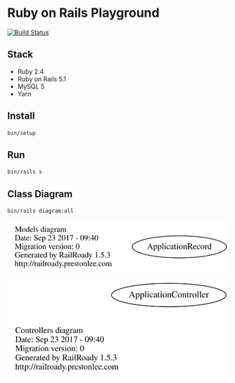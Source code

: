 # Ruby on Rails Playground

[![Build Status](https://travis-ci.org/ybiquitous/rails-playground.svg?branch=master)](https://travis-ci.org/ybiquitous/rails-playground)

## Stack

- Ruby 2.4
- Ruby on Rails 5.1
- MySQL 5
- Yarn

## Install

```sh
bin/setup
```

## Run

```sh
bin/rails s
```

## Class Diagram

```sh
bin/rails diagram:all
```

![Diagram of Models](doc/models_brief.svg)

![Diagram of Controllers](doc/controllers_brief.svg)
